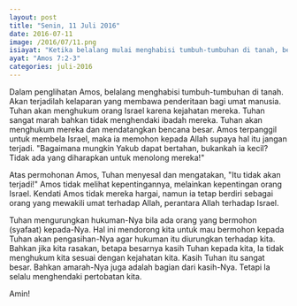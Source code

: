 ```yaml
---
layout: post
title: "Senin, 11 Juli 2016"
date: 2016-07-11
image: /2016/07/11.png
isiayat: "Ketika belalang mulai menghabisi tumbuh-tumbuhan di tanah, berkatalah aku: \"Tuhan ALLAH, berikanlah kiranya pengampunan! Bagaimanakah Yakub dapat bertahan? Bukankah ia kecil?\" Maka menyesallah TUHAN karena hal itu. \"Itu tidak akan terjadi,\" firman TUHAN."
ayat: "Amos 7:2-3"
categories: juli-2016
---
```


Dalam penglihatan Amos, belalang menghabisi tumbuh-tumbuhan di tanah. Akan terjadilah kelaparan yang membawa penderitaan bagi umat manusia. Tuhan akan menghukum orang Israel karena kejahatan mereka. Tuhan sangat marah bahkan tidak menghendaki ibadah mereka. Tuhan akan menghukum mereka dan mendatangkan bencana besar. Amos terpanggil untuk membela Israel, maka ia memohon kepada Allah supaya hal itu jangan terjadi. "Bagaimana mungkin Yakub dapat bertahan, bukankah ia kecil? Tidak ada yang diharapkan untuk menolong mereka!"

Atas permohonan Amos, Tuhan menyesal dan mengatakan, "Itu tidak akan terjadi!" Amos tidak melihat kepentingannya, melainkan kepentingan orang Israel. Kendati Amos tidak mereka hargai, namun ia tetap berdiri sebagai orang yang mewakili umat terhadap Allah, perantara Allah terhadap Israel.

Tuhan mengurungkan hukuman-Nya bila ada orang yang bermohon (syafaat) kepada-Nya. Hal ini mendorong kita untuk mau bermohon kepada Tuhan akan pengasihan-Nya agar hukuman itu diurungkan terhadap kita. Bahkan jika kita rasakan, betapa besarnya kasih Tuhan kepada kita, Ia tidak menghukum kita sesuai dengan kejahatan kita. Kasih Tuhan itu sangat besar. Bahkan amarah-Nya juga adalah bagian dari kasih-Nya. Tetapi la selalu menghendaki pertobatan kita.

Amin!